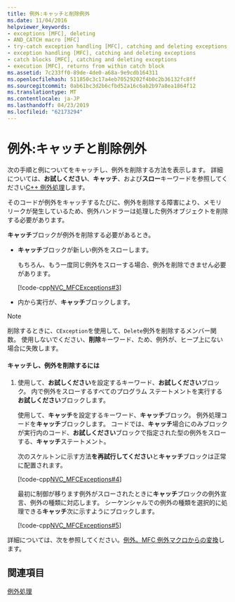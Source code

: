 ```yaml
---
title: 例外:キャッチと削除例外
ms.date: 11/04/2016
helpviewer_keywords:
- exceptions [MFC], deleting
- AND_CATCH macro [MFC]
- try-catch exception handling [MFC], catching and deleting exceptions
- exception handling [MFC], catching and deleting exceptions
- catch blocks [MFC], catching and deleting exceptions
- execution [MFC], returns from within catch block
ms.assetid: 7c233ff0-89de-4de0-a68a-9e9cdb164311
ms.openlocfilehash: 511850c3c17a4eb70529202f4b0c2b36132fc8ff
ms.sourcegitcommit: 0ab61bc3d2b6cfbd52a16c6ab2b97a8ea1864f12
ms.translationtype: MT
ms.contentlocale: ja-JP
ms.lasthandoff: 04/23/2019
ms.locfileid: "62173294"
---
```

# <a name="exceptions-catching-and-deleting-exceptions"></a>例外:キャッチと削除例外

次の手順と例についてをキャッチし、例外を削除する方法を表示します。 詳細については、**お試しください**、**キャッチ**、および**スロー**キーワードを参照してください[C++ 例外処理](../cpp/cpp-exception-handling.md)します。

そのコードが例外をキャッチするたびに、例外を削除する障害により、メモリ リークが発生しているため、例外ハンドラーは処理した例外オブジェクトを削除する必要があります。

**キャッチ**ブロックが例外を削除する必要があるとき。

- **キャッチ**ブロックが新しい例外をスローします。

   もちろん、もう一度同じ例外をスローする場合、例外を削除できません必要があります。

   [!code-cpp[NVC_MFCExceptions#3](../mfc/codesnippet/cpp/exceptions-catching-and-deleting-exceptions_1.cpp)]

- 内から実行が、**キャッチ**ブロックします。

> [!NOTE]
>  削除するときに、`CException`を使用して、`Delete`例外を削除するメンバー関数。 使用しないでください、**削除**キーワード、ため、例外が、ヒープ上にない場合に失敗します。

#### <a name="to-catch-and-delete-exceptions"></a>キャッチし、例外を削除するには

1. 使用して、**お試しください**を設定するキーワード、**お試しください**ブロック。 内で例外をスローするすべてのプログラム ステートメントを実行する**お試しください**ブロックします。

   使用して、**キャッチ**を設定するキーワード、**キャッチ**ブロック。 例外処理コードを**キャッチ**ブロックします。 コードでは、**キャッチ**場合にのみブロックが実行内のコード、**お試しください**ブロックで指定された型の例外をスローする、**キャッチ**ステートメント。

   次のスケルトンに示す方法**を再試行してください**と**キャッチ**ブロックは正常に配置されます。

   [!code-cpp[NVC_MFCExceptions#4](../mfc/codesnippet/cpp/exceptions-catching-and-deleting-exceptions_2.cpp)]

   最初に制御が移ります例外がスローされたときに**キャッチ**ブロックの例外宣言、例外の種類に対応します。 シーケンシャルでの例外の種類を選択的に処理できる**キャッチ**次に示すようにブロックします。

   [!code-cpp[NVC_MFCExceptions#5](../mfc/codesnippet/cpp/exceptions-catching-and-deleting-exceptions_3.cpp)]

詳細については、次を参照してください。[例外。MFC 例外マクロからの変換](../mfc/exceptions-converting-from-mfc-exception-macros.md)します。

## <a name="see-also"></a>関連項目

[例外処理](../mfc/exception-handling-in-mfc.md)
